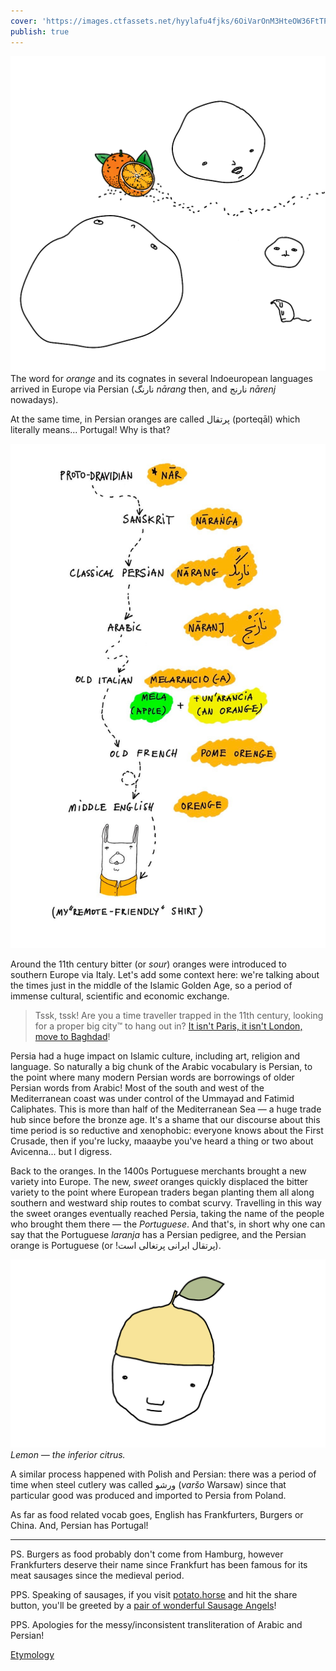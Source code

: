 ```yaml
---
cover: 'https://images.ctfassets.net/hyylafu4fjks/6OiVarOnM3HteOW36FtTPV/58dce3b9806f6e32eb0a4d54ed0d7129/orange-crime-scene.webp'
publish: true
---
```

![two oranges and a line of ants, three concerned stones looking at the oranges, and following the ants with curiosity, a sad lonely mouse sitting in the corner, unnoticed](orange-crime-scene.webp)
The word for *orange* and its cognates in several Indoeuropean languages arrived in Europe via Persian (نارنگ‎ *nārang* then, and نارنج *nārenj* nowadays).

At the same time, in Persian oranges are called پرتقال (porteqāl) which literally means... Portugal! Why is that?

![Proto-Dravidian \*nār → (Sanskrit) nāraṅga → early modern Persian نارنگ‎ (nārang) → Arabic نَارَنْج‎ (nāranj) → Old Italian melarancio, melarancia (mela (“apple”) and un'arancia (“an orange”)) →  Old French pome orenge →  Middle English orenge](orange-etymology.jpg)


Around the 11th century bitter (or *sour*) oranges were introduced to southern Europe via Italy. Let's add some context here: we're talking about the times just in the middle of the Islamic Golden Age, so a period of immense cultural, scientific and economic exchange. 

> Tssk, tssk! Are you a time traveller trapped in the 11th century, looking for a proper big city™ to hang out in? [It isn't Paris, it isn't London, move to Baghdad](https://www.youtube.com/watch?v=9PnOG67flRA)!

Persia had a huge impact on Islamic culture, including art, religion and language. So naturally a big chunk of the Arabic vocabulary is Persian, to the point where many modern Persian words are borrowings of older Persian words from Arabic! Most of the south and west of the Mediterranean coast was under control of the Ummayad and Fatimid Caliphates. This is more than half of the Mediterranean Sea — a huge trade hub since before the bronze age. It's a shame that our discourse about this time period is so reductive and xenophobic: everyone knows about the First Crusade, then if you're lucky, maaaybe you've heard a thing or two about Avicenna... but I digress.

Back to the oranges. In the 1400s Portuguese merchants brought a new variety into Europe. The new, *sweet* oranges quickly displaced the bitter variety to the point where European traders began planting them all along southern and westward ship routes to combat scurvy. Travelling in this way the sweet oranges eventually reached Persia, taking the name of the people who brought them there — the *Portuguese*. And that's, in short why one can say that the Portuguese *laranja* has a Persian pedigree, and the Persian orange is Portuguese (or !پرتقال ایرانی پرتغالی است).

![a face, wearing a lemon shaped and coloured hat](orange-impostor-lemon.webp)
*Lemon — the inferior citrus.*

A similar process happened with Polish and Persian: there was a period of time when steel cutlery was called ورشو (*varšo* Warsaw) since that particular good was produced and imported to Persia from Poland.

As far as food related vocab goes, English has Frankfurters, Burgers or China. And, Persian has Portugal!

---

PS. Burgers as food probably don't come from Hamburg, however Frankfurters deserve their name since Frankfurt has been famous for its meat sausages since the medieval period.

PPS. Speaking of sausages, if you visit [potato.horse](https://potato.horse) and hit the share button, you'll be greeted by a [pair of wonderful Sausage Angels](https://www.potato.horse/p/7dKwDiVdUXLvsTUIjGEmxD)!

PPS. Apologies for the messy/inconsistent transliteration of Arabic and Persian!

[Etymology](<../Etymology>)
